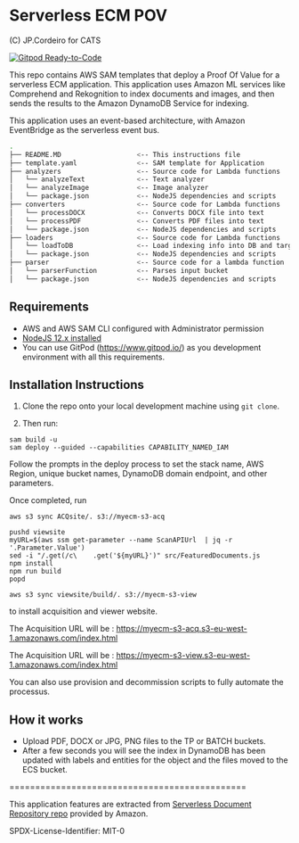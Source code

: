# Serverless ECM POV

(C) JP.Cordeiro for CATS

[![Gitpod Ready-to-Code](https://img.shields.io/badge/Gitpod-Ready--to--Code-blue?logo=gitpod)](https://gitpod.io/from-referrer/)

This repo contains AWS SAM templates that deploy a Proof Of Value for a serverless ECM application. This application uses Amazon ML services like Comprehend and Rekognition to index documents and images, and then sends the results to the Amazon DynamoDB Service for indexing.

This application uses an event-based architecture, with Amazon EventBridge as the serverless event bus.


```bash
.
├── README.MD                   <-- This instructions file
├── template.yaml               <-- SAM template for Application
├── analyzers                   <-- Source code for Lambda functions
│   └── analyzeText             <-- Text analyzer
│   └── analyzeImage            <-- Image analyzer
│   └── package.json            <-- NodeJS dependencies and scripts
├── converters                  <-- Source code for Lambda functions
│   └── processDOCX             <-- Converts DOCX file into text
│   └── processPDF              <-- Converts PDF files into text
│   └── package.json            <-- NodeJS dependencies and scripts
├── loaders                     <-- Source code for Lambda functions
│   └── loadToDB                <-- Load indexing info into DB and target bucket
│   └── package.json            <-- NodeJS dependencies and scripts
├── parser                      <-- Source code for a lambda function
│   └── parserFunction          <-- Parses input bucket 
│   └── package.json            <-- NodeJS dependencies and scripts
```

## Requirements

* AWS and AWS SAM CLI configured with Administrator permission
* [NodeJS 12.x installed](https://nodejs.org/en/download/)
* You can use GitPod (https://www.gitpod.io/) as you development environment with all this requirements.

## Installation Instructions

1. Clone the repo onto your local development machine using `git clone`.

1. Then run:
``` 
sam build -u
sam deploy --guided --capabilities CAPABILITY_NAMED_IAM
```
Follow the prompts in the deploy process to set the stack name, AWS Region, unique bucket names, DynamoDB domain endpoint, and other parameters.

Once completed, run 
``` 
aws s3 sync ACQsite/. s3://myecm-s3-acq

pushd viewsite
myURL=$(aws ssm get-parameter --name ScanAPIUrl  | jq -r '.Parameter.Value')
sed -i "/.get(/c\    .get('${myURL}')" src/FeaturedDocuments.js
npm install
npm run build
popd

aws s3 sync viewsite/build/. s3://myecm-s3-view
```
to install acquisition and viewer website.

The Acquisition URL will be : https://myecm-s3-acq.s3-eu-west-1.amazonaws.com/index.html

The Acquisition URL will be : https://myecm-s3-view.s3-eu-west-1.amazonaws.com/index.html

You can also use provision and decommission scripts to fully automate the processus.

## How it works

* Upload PDF, DOCX or JPG, PNG files to the TP or BATCH buckets.
* After a few seconds you will see the index in DynamoDB has been updated with labels and entities for the object and the files moved to the ECS bucket.

==============================================

This application features are extracted from [Serverless Document Repository repo](https://github.com/aws-samples/s3-to-lambda-patterns/tree/master/decoupled-docrepo) provided by Amazon.


SPDX-License-Identifier: MIT-0

